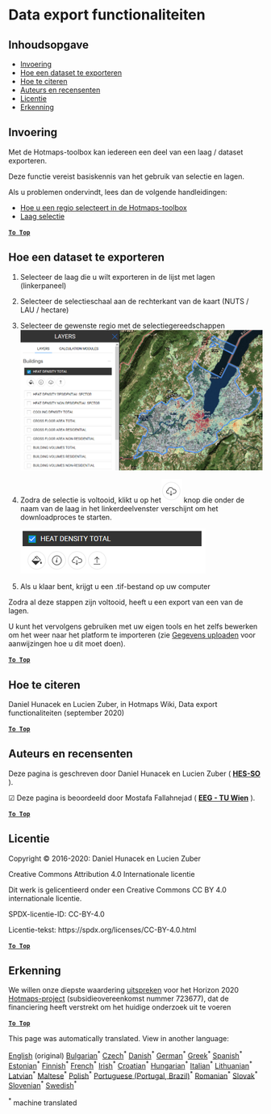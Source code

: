 <h1><a class="anchor" id="data-export-functionalities" href="#data-export-functionalities"><i class="fa fa-link"></i></a>Data export functionaliteiten</h1><h2><a class="anchor" id="table-of-contents" href="#table-of-contents"><i class="fa fa-link"></i></a> Inhoudsopgave</h2><ul><li> <a href="#introduction">Invoering</a></li><li> <a href="#how-to-export-a-dataset">Hoe een dataset te exporteren</a></li><li> <a href="#how-to-cite">Hoe te citeren</a></li><li> <a href="#authors-and-reviewers">Auteurs en recensenten</a></li><li> <a href="#license">Licentie</a></li><li> <a href="#acknowledgement">Erkenning</a></li></ul><h2><a class="anchor" id="introduction" href="#introduction"><i class="fa fa-link"></i></a> Invoering</h2><p> Met de Hotmaps-toolbox kan iedereen een deel van een laag / dataset exporteren.</p><p> Deze functie vereist basiskennis van het gebruik van selectie en lagen.</p><p> Als u problemen ondervindt, lees dan de volgende handleidingen:</p><ul><li> <a href="Select-a-region-in-the-Hotmaps-toolbox">Hoe u een regio selecteert in de Hotmaps-toolbox</a></li><li> <a href="Layers-section-in-the-Hotmaps-toolbox">Laag selectie</a></li></ul><p> <a href="#table-of-contents"><strong><code>To Top</code></strong></a></p><h2><a class="anchor" id="how-to-export-a-data-set" href="#how-to-export-a-data-set"><i class="fa fa-link"></i></a> Hoe een dataset te exporteren</h2><ol><li><p> Selecteer de laag die u wilt exporteren in de lijst met lagen (linkerpaneel)</p></li><li><p> Selecteer de selectieschaal aan de rechterkant van de kaart (NUTS / LAU / hectare)</p></li><li><p> Selecteer de gewenste regio met de selectiegereedschappen<img alt="export_selection" src="../images/export_selection.png"/></p></li><li><p> Zodra de selectie is voltooid, klikt u op het<img alt="export knop" src="../images/layer-export-btn.png"/> knop die onder de naam van de laag in het linkerdeelvenster verschijnt om het downloadproces te starten.</p><img alt="laag opties" src="../images/layer-options.png"/></li><li><p> Als u klaar bent, krijgt u een .tif-bestand op uw computer</p></li></ol><p> Zodra al deze stappen zijn voltooid, heeft u een export van een van de lagen.</p><p> U kunt het vervolgens gebruiken met uw eigen tools en het zelfs bewerken om het weer naar het platform te importeren (zie <a href="Data_upload">Gegevens uploaden</a> voor aanwijzingen hoe u dit moet doen).</p><p> <a href="#table-of-contents"><strong><code>To Top</code></strong></a></p><h2><a class="anchor" id="how-to-cite" href="#how-to-cite"><i class="fa fa-link"></i></a> Hoe te citeren</h2><p> Daniel Hunacek en Lucien Zuber, in Hotmaps Wiki, Data export functionaliteiten (september 2020)</p><p> <a href="#table-of-contents"><strong><code>To Top</code></strong></a></p><h2><a class="anchor" id="authors-and-reviewers" href="#authors-and-reviewers"><i class="fa fa-link"></i></a> Auteurs en recensenten</h2><p> Deze pagina is geschreven door Daniel Hunacek en Lucien Zuber ( <strong><a href="https://www.hevs.ch">HES-SO</a></strong> ).</p><p> ☑ Deze pagina is beoordeeld door Mostafa Fallahnejad ( <strong><a href="https://eeg.tuwien.ac.at/">EEG - TU Wien</a></strong> ).</p><p> <a href="#table-of-contents"><strong><code>To Top</code></strong></a></p><h2><a class="anchor" id="license" href="#license"><i class="fa fa-link"></i></a> Licentie</h2><p> Copyright © 2016-2020: Daniel Hunacek en Lucien Zuber</p><p> Creative Commons Attribution 4.0 Internationale licentie</p><p> Dit werk is gelicentieerd onder een Creative Commons CC BY 4.0 internationale licentie.</p><p> SPDX-licentie-ID: CC-BY-4.0</p><p> Licentie-tekst: https://spdx.org/licenses/CC-BY-4.0.html</p><p> <a href="#table-of-contents"><strong><code>To Top</code></strong></a></p><h2><a class="anchor" id="acknowledgement" href="#acknowledgement"><i class="fa fa-link"></i></a> Erkenning</h2><p> We willen onze diepste waardering <a href="https://www.hotmaps-project.eu">uitspreken</a> voor het Horizon 2020 <a href="https://www.hotmaps-project.eu">Hotmaps-project</a> (subsidieovereenkomst nummer 723677), dat de financiering heeft verstrekt om het huidige onderzoek uit te voeren</p><p> <a href="#table-of-contents"><strong><code>To Top</code></strong></a></p>
<!--- THIS IS A SUPER UNIQUE IDENTIFIER -->

This page was automatically translated. View in another language:

[English](../en/Data-export-functionalities) (original) [Bulgarian](../bg/Data-export-functionalities)<sup>\*</sup> [Czech](../cs/Data-export-functionalities)<sup>\*</sup> [Danish](../da/Data-export-functionalities)<sup>\*</sup> [German](../de/Data-export-functionalities)<sup>\*</sup> [Greek](../el/Data-export-functionalities)<sup>\*</sup> [Spanish](../es/Data-export-functionalities)<sup>\*</sup> [Estonian](../et/Data-export-functionalities)<sup>\*</sup> [Finnish](../fi/Data-export-functionalities)<sup>\*</sup> [French](../fr/Data-export-functionalities)<sup>\*</sup> [Irish](../ga/Data-export-functionalities)<sup>\*</sup> [Croatian](../hr/Data-export-functionalities)<sup>\*</sup> [Hungarian](../hu/Data-export-functionalities)<sup>\*</sup> [Italian](../it/Data-export-functionalities)<sup>\*</sup> [Lithuanian](../lt/Data-export-functionalities)<sup>\*</sup> [Latvian](../lv/Data-export-functionalities)<sup>\*</sup> [Maltese](../mt/Data-export-functionalities)<sup>\*</sup>  [Polish](../pl/Data-export-functionalities)<sup>\*</sup> [Portuguese (Portugal, Brazil)](../pt/Data-export-functionalities)<sup>\*</sup> [Romanian](../ro/Data-export-functionalities)<sup>\*</sup> [Slovak](../sk/Data-export-functionalities)<sup>\*</sup> [Slovenian](../sl/Data-export-functionalities)<sup>\*</sup> [Swedish](../sv/Data-export-functionalities)<sup>\*</sup> 

<sup>\*</sup> machine translated
